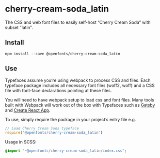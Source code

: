 
# cherry-cream-soda_latin

The CSS and web font files to easily self-host “Cherry Cream Soda” with subset "latin".

## Install

`npm install --save @openfonts/cherry-cream-soda_latin`

## Use

Typefaces assume you’re using webpack to process CSS and files. Each typeface
package includes all necessary font files (woff2, woff) and a CSS file with
font-face declarations pointing at these files.

You will need to have webpack setup to load css and font files. Many tools built
with Webpack will work out of the box with Typefaces such as [Gatsby](https://github.com/gatsbyjs/gatsby)
and [Create React App](https://github.com/facebookincubator/create-react-app).

To use, simply require the package in your project’s entry file e.g.

```javascript
// Load Cherry Cream Soda typeface
require('@openfonts/cherry-cream-soda_latin')
```

Usage in SCSS:
```scss
@import "~@openfonts/cherry-cream-soda_latin/index.css";
```
